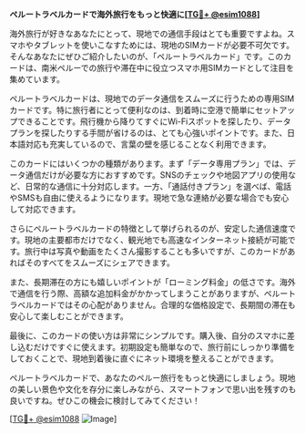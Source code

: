 **ペルートラベルカードで海外旅行をもっと快適に[[TG💪+ @esim1088](https://t.me/s/esim1088)]**

海外旅行が好きなあなたにとって、現地での通信手段はとても重要ですよね。スマホやタブレットを使いこなすためには、現地のSIMカードが必要不可欠です。そんなあなたにぜひご紹介したいのが、「ペルートラベルカード」です。このカードは、南米ペルーでの旅行や滞在中に役立つスマホ用SIMカードとして注目を集めています。

ペルートラベルカードは、現地でのデータ通信をスムーズに行うための専用SIMカードです。特に旅行者にとって便利なのは、到着時に空港で簡単にセットアップできることです。飛行機から降りてすぐにWi-Fiスポットを探したり、データプランを探したりする手間が省けるのは、とても心強いポイントです。また、日本語対応も充実しているので、言葉の壁を感じることなく利用できます。

このカードにはいくつかの種類があります。まず「データ専用プラン」では、データ通信だけが必要な方におすすめです。SNSのチェックや地図アプリの使用など、日常的な通信に十分対応します。一方、「通話付きプラン」を選べば、電話やSMSも自由に使えるようになります。現地で急な連絡が必要な場合でも安心して対応できます。

さらにペルートラベルカードの特徴として挙げられるのが、安定した通信速度です。現地の主要都市だけでなく、観光地でも高速なインターネット接続が可能です。旅行中は写真や動画をたくさん撮影することも多いですが、このカードがあればそのすべてをスムーズにシェアできます。

また、長期滞在の方にも嬉しいポイントが「ローミング料金」の低さです。海外で通信を行う際、高額な追加料金がかかってしまうことがありますが、ペルートラベルカードではその心配がありません。合理的な価格設定で、長期間の滞在も安心して楽しむことができます。

最後に、このカードの使い方は非常にシンプルです。購入後、自分のスマホに差し込むだけですぐに使えます。初期設定も簡単なので、旅行前にしっかり準備をしておくことで、現地到着後に直ぐにネット環境を整えることができます。

ペルートラベルカードで、あなたのペルー旅行をもっと快適にしましょう。現地の美しい景色や文化を存分に楽しみながら、スマートフォンで思い出を残すのも良いですね。ぜひこの機会に検討してみてください！

[[TG💪+ @esim1088](https://t.me/s/esim1088) ![Image](https://i.postimg.cc/Y0z9fWf4/image.png)]